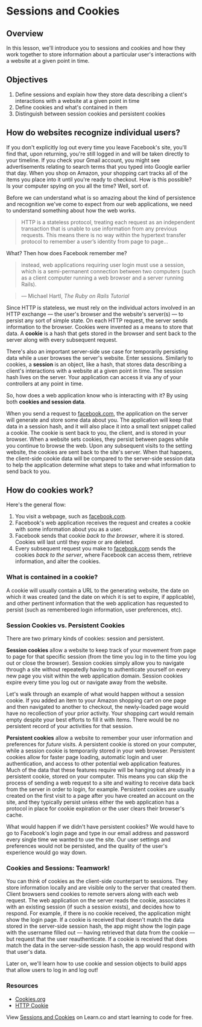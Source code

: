 # Sessions and Cookies

## Overview

In this lesson, we'll introduce you to sessions and cookies and how they work together to store information about a particular user's interactions with a website at a given point in time.

## Objectives

1. Define sessions and explain how they store data describing a client's interactions with a website at a given point in time
2. Define cookies and what's contained in them
3. Distinguish between session cookies and persistent cookies

## How do websites recognize individual users?

If you don't explicitly log out every time you leave Facebook's site, you'll find that, upon returning, you're still logged in and will be taken directly to your timeline. If you check your Gmail account, you might see advertisements relating to search terms that you typed into Google earlier that day. When you shop on Amazon, your shopping cart tracks all of the items you place into it until you're ready to checkout. How is this possible? Is your computer spying on you all the time? Well, sort of.

Before we can understand what is so amazing about the kind of persistence and recognition we've come to expect from our web applications, we need to understand something about how the web works. 

> HTTP is a stateless protocol, treating each request as an independent transaction that is unable to use information from any previous requests. This means there is no way within the hypertext transfer protocol to remember a user’s identity from page to page...

What? Then how does Facebook remember me?

> instead, web applications requiring user login must use a session, which is a semi-permanent connection between two computers (such as a client computer running a web browser and a server running Rails).

>–– Michael Hartl, *The Ruby on Rails Tutorial*

Since HTTP is stateless, we must rely on the individual actors involved in an HTTP exchange –– the user's browser and the website's server(s) –– to persist any sort of simple state. On each HTTP request, the server sends information to the browser. Cookies were invented as a means to store that data. A **cookie** is a hash that gets stored in the browser and sent back to the server along with every subsequent request.

There's also an important server-side use case for temporarily persisting data while a user browses the server's website. Enter sessions. Similarly to cookies, a **session** is an object, like a hash, that stores data describing a client's interactions with a website at a given point in time. The session hash lives on the server. Your application can access it via any of your controllers at any point in time.

So, how does a web application know who is interacting with it? By using both **cookies and session data**.

When you send a request to [facebook.com](https://www.facebook.com/), the application on the server will generate and store some data about you. The application will keep that data in a session hash, and it will also place it into a small text snippet called a cookie. The cookie is sent back to you, the client, and is stored in your browser. When a website sets cookies, they persist between pages while you continue to browse the web. Upon any subsequent visits to the setting website, the cookies are sent back to the site's server. When that happens, the client-side cookie data will be compared to the server-side session data to help the application determine what steps to take and what information to send back to you.

## How do cookies work?

Here's the general flow:

1. You visit a webpage, such as [facebook.com](https://www.facebook.com/).
2. Facebook's web application receives the request and creates a cookie with some information about you as a user.
3. Facebook sends that cookie *back to the browser*, where it is stored. Cookies will last until they expire or are  deleted.
4. Every subsequent request you make to [facebook.com](https://www.facebook.com/) sends the cookies *back to the server*, where Facebook can access them, retrieve information, and alter the cookies.

### What is contained in a cookie?

A cookie will usually contain a URL to the generating website, the date on which it was created (and the date on which it is set to expire, if applicable), and other pertinent information that the web application has requested to persist (such as remembered login information, user preferences, etc).

### Session Cookies vs. Persistent Cookies

There are two primary kinds of cookies: session and persistent.

**Session cookies** allow a website to keep track of your movement from page to page for that specific session (from the time you log in to the time you log out or close the browser). Session cookies simply allow you to navigate through a site without repeatedly having to authenticate yourself on every new page you visit within the web application domain. Session cookies expire every time you log out or navigate away from the website.

Let's walk through an example of what would happen without a session cookie. If you added an item to your Amazon shopping cart on one page and then navigated to another to checkout, the newly-loaded page would have no recollection of your prior activity. Your shopping cart would remain empty despite your best efforts to fill it with items. There would be no persistent record of your activities for that session.

**Persistent cookies** allow a website to remember your user information and preferences for *future* visits. A persistent cookie is stored on your computer, while a session cookie is temporarily stored in your web browser. Persistent cookies allow for faster page loading, automatic login and user authentication, and access to other potential web application features. Much of the data that these features require will be hanging out already in a persistent cookie, stored on your computer. This means you can skip the process of sending a web request to a site and waiting to receive data back from the server in order to login, for example. Persistent cookies are usually created on the first visit to a page after you have created an account on the site, and they typically persist unless either the web application has a protocol in place for cookie expiration or the user clears their browser's cache.

What would happen if we didn't have persistent cookies? We would have to go to Facebook's login page and type in our email address and password every single time we wanted to use the site. Our user settings and preferences would not be persisted, and the quality of the user's experience would go way down.

### Cookies and Sessions: Teamwork!

You can think of cookies as the client-side counterpart to sessions. They store information locally and are visible only to the server that created them. Client browsers send cookies to remote servers along with each web request. The web application on the server reads the cookie, associates it with an existing session (if such a session exists), and decides how to respond. For example, if there is no cookie received, the application might show the login page. If a cookie is received that doesn't match the data stored in the server-side session hash, the app might show the login page with the username filled out –– having retrieved that data from the cookie –– but request that the user reauthenticate. If a cookie is received that does match the data in the server-side session hash, the app would respond with that user's data.

Later on, we'll learn how to use cookie and session objects to build apps that allow users to log in and log out!

### Resources
- [Cookies.org](http://www.allaboutcookies.org/)
- [HTTP Cookie](https://en.wikipedia.org/wiki/HTTP_cookie#Session_cookie)

<p data-visibility='hidden'>View <a href='https://learn.co/lessons/sinatra-cookies-readme'>Sessions and Cookies</a> on Learn.co and start learning to code for free.</p>

